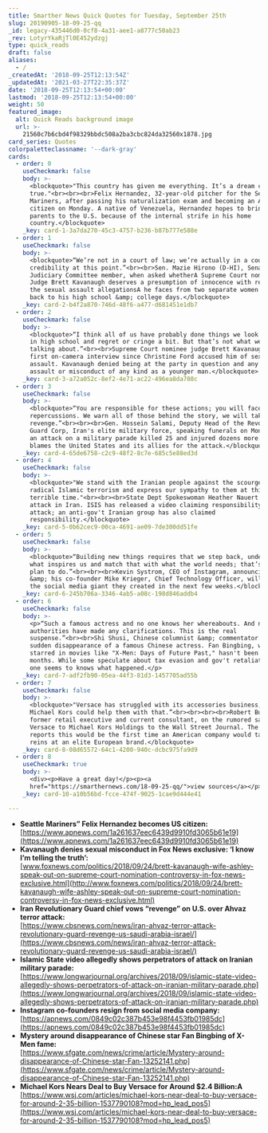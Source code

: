 ```yaml
---
title: Smarther News Quick Quotes for Tuesday, September 25th
slug: 20190905-18-09-25-qq
_id: legacy-435446d0-0cf8-4a31-aee1-a8777c50ab23
_rev: LotyrYkaRjTl0E452ydzgj
type: quick_reads
draft: false
aliases:
  - /
_createdAt: '2018-09-25T12:13:54Z'
_updatedAt: '2021-03-27T22:35:37Z'
date: '2018-09-25T12:13:54+00:00'
lastmod: '2018-09-25T12:13:54+00:00'
weight: 50
featured_image:
  alt: Quick Reads background image
  url: >-
    21560c7b6cbd4f98329bbdc508a2ba3cbc824da32560x1878.jpg
card_series: Quotes
colorpaletteclassname: '--dark-gray'
cards:
  - order: 0
    useCheckmark: false
    body: >-
      <blockquote>"This country has given me everything. It’s a dream come
      true."<br><br><br>Felix Hernandez, 32-year-old pitcher for the Seattle
      Mariners, after passing his naturalization exam and becoming an American
      citizen on Monday. A native of Venezuela, Hernandez hopes to bring his
      parents to the U.S. because of the internal strife in his home
      country.</blockquote>
    _key: card-1-3a7da270-45c3-4757-b236-b87b777e588e
  - order: 1
    useCheckmark: false
    body: >-
      <blockquote>“We’re not in a court of law; we’re actually in a court of
      credibility at this point.”<br><br>Sen. Mazie Hirono (D-HI), Senate
      Judiciary Committee member, when asked whetherA Supreme Court nominee
      Judge Brett Kavanaugh deserves a presumption of innocence with regard to
      the sexual assault allegationsA he faces from two separate women dating
      back to his high school &amp; college days.</blockquote>
    _key: card-2-b4f2a870-746d-48f6-a477-d681451e1db7
  - order: 2
    useCheckmark: false
    body: >-
      <blockquote>“I think all of us have probably done things we look back on
      in high school and regret or cringe a bit. But that’s not what we’re
      talking about.”<br><br>Supreme Court nominee judge Brett Kavanaugh in his
      first on-camera interview since Christine Ford accused him of sexual
      assault. Kavanaugh denied being at the party in question and any sexual
      assault or misconduct of any kind as a younger man.</blockquote>
    _key: card-3-a72a052c-8ef2-4e71-ac22-496ea8da708c
  - order: 3
    useCheckmark: false
    body: >-
      <blockquote>“You are responsible for these actions; you will face the
      repercussions. We warn all of those behind the story, we will take
      revenge.”<br><br><br>Gen. Hossein Salami, Deputy Head of the Revolutionary
      Guard Corp, Iran's elite military force, speaking funerals on Monday after
      an attack on a military parade killed 25 and injured dozens more. Iran
      blames the United States and its allies for the attack.</blockquote>
    _key: card-4-65de6758-c2c9-48f2-8c7e-685c5e88ed3d
  - order: 4
    useCheckmark: false
    body: >-
      <blockquote>"We stand with the Iranian people against the scourge of
      radical Islamic terrorism and express our sympathy to them at this
      terrible time."<br><br><br>State Dept Spokeswoman Heather Nauert on the
      attack in Iran. ISIS has released a video claiming responsibility for the
      attack; an anti-gov't Iranian group has also claimed
      responsibility.</blockquote>
    _key: card-5-0b62cec9-00ca-4691-ae09-7de300dd51fe
  - order: 5
    useCheckmark: false
    body: >-
      <blockquote>“Building new things requires that we step back, understand
      what inspires us and match that with what the world needs; that’s what we
      plan to do.”<br><br><br>Kevin Systrom, CEO of Instagram, announcing he
      &amp; his co-founder Mike Krieger, Chief Technology Officer, will leave
      the social media giant they created in the next few weeks.</blockquote>
    _key: card-6-245b706a-3346-4ab5-a08c-198d846addb4
  - order: 6
    useCheckmark: false
    body: >-
      <p>“Such a famous actress and no one knows her whereabouts. And no
      authorities have made any clarifications. This is the real
      suspense.”<br><br>Shi Shusi, Chinese columnist &amp; commentator on the
      sudden disappearance of a famous Chinese actress. Fan Bingbing, who
      starred in movies like "X-Men: Days of Future Past," hasn't been seen in 3
      months. While some speculate about tax evasion and gov't retaliation, no
      one seems to knows what happened.</p>
    _key: card-7-adf2fb90-05ea-44f3-81d3-1457705ad55b
  - order: 7
    useCheckmark: false
    body: >-
      <blockquote>"Versace has struggled with its accessories business, and
      Michael Kors could help them with that.”<br><br><br><br>Robert Burke,
      former retail executive and current consultant, on the rumored sales of
      Versace to Michael Kors Holdings to the Wall Street Journal. The WSJ
      reports this would be the first time an American company would take the
      reins at an elite European brand.</blockquote>
    _key: card-8-08d65572-64c1-4200-940c-dcbc975fa9d9
  - order: 8
    useCheckmark: true
    body: >-
      <div><p>Have a great day!</p><p><a
      href="https://smarthernews.com/18-09-25-qq/">view sources</a></p></div>
    _key: card-10-a10b56bd-fcce-474f-9025-1cae9d444e41

---
```

* **Seattle Mariners” Felix Hernandez becomes US citizen:**  
[https://www.apnews.com/1a261637eec6439d9910fd3065b61e19](https://www.apnews.com/1a261637eec6439d9910fd3065b61e19)
* **Kavanaugh denies sexual misconduct in Fox News exclusive: ‘I know I’m telling the truth’:**  
[www.foxnews.com/politics/2018/09/24/brett-kavanaugh-wife-ashley-speak-out-on-supreme-court-nomination-controversy-in-fox-news-exclusive.html](http://www.foxnews.com/politics/2018/09/24/brett-kavanaugh-wife-ashley-speak-out-on-supreme-court-nomination-controversy-in-fox-news-exclusive.html)
* **Iran Revolutionary Guard chief vows “revenge” on U.S. over Ahvaz terror attack:**  
[https://www.cbsnews.com/news/iran-ahvaz-terror-attack-revolutionary-guard-revenge-us-saudi-arabia-israel/](https://www.cbsnews.com/news/iran-ahvaz-terror-attack-revolutionary-guard-revenge-us-saudi-arabia-israel/)
* **Islamic State video allegedly shows perpetrators of attack on Iranian military parade:**  
[https://www.longwarjournal.org/archives/2018/09/islamic-state-video-allegedly-shows-perpetrators-of-attack-on-iranian-military-parade.php](https://www.longwarjournal.org/archives/2018/09/islamic-state-video-allegedly-shows-perpetrators-of-attack-on-iranian-military-parade.php)
* **Instagram co-founders resign from social media company:**  
[https://apnews.com/0849c02c387b453e98f4453fb01985dc](https://apnews.com/0849c02c387b453e98f4453fb01985dc)
* **Mystery around disappearance of Chinese star Fan Bingbing of X-Men fame:**  
[https://www.sfgate.com/news/crime/article/Mystery-around-disappearance-of-Chinese-star-Fan-13252141.php](https://www.sfgate.com/news/crime/article/Mystery-around-disappearance-of-Chinese-star-Fan-13252141.php)
* **Michael Kors Nears Deal to Buy Versace for Around $2.4 Billion:A**  
[https://www.wsj.com/articles/michael-kors-near-deal-to-buy-versace-for-around-2-35-billion-1537790108?mod=hp_lead_pos5](https://www.wsj.com/articles/michael-kors-near-deal-to-buy-versace-for-around-2-35-billion-1537790108?mod=hp_lead_pos5)